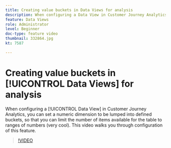 ```yaml
---
title: Creating value buckets in Data Views for analysis
description: When configuring a Data View in Customer Journey Analytics, you can set a numeric dimension to be lumped into defined buckets, so that you can limit the number of items available for the table to ranges of numbers (very cool). This video walks you through configuration of this feature.
feature: Data Views
role: Administrator
level: Beginner
doc-type: feature video
thumbnail: 332864.jpg
kt: 7587

---
```


# Creating value buckets in [!UICONTROL Data Views] for analysis

When configuring a [!UICONTROL Data View] in Customer Journey Analytics, you can set a numeric dimension to be lumped into defined buckets, so that you can limit the number of items available for the table to ranges of numbers (very cool). This video walks you through configuration of this feature.

>[!VIDEO](https://video.tv.adobe.com/v/332864/?quality=12&learn=on)

